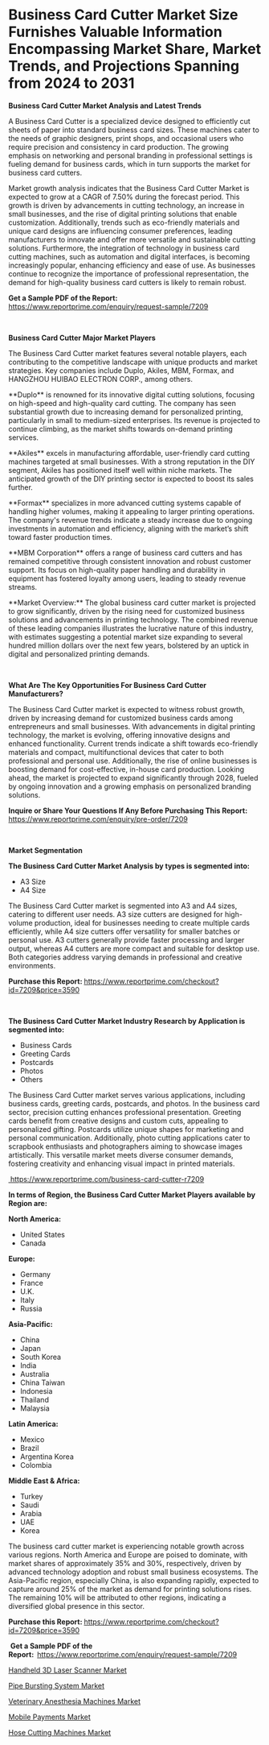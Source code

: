 <p><h1>Business Card Cutter Market Size Furnishes Valuable Information Encompassing Market Share, Market Trends, and Projections Spanning from 2024 to 2031</h1></p><p><strong>Business Card Cutter Market Analysis and Latest Trends</strong></p>
<p><p>A Business Card Cutter is a specialized device designed to efficiently cut sheets of paper into standard business card sizes. These machines cater to the needs of graphic designers, print shops, and occasional users who require precision and consistency in card production. The growing emphasis on networking and personal branding in professional settings is fueling demand for business cards, which in turn supports the market for business card cutters.</p><p>Market growth analysis indicates that the Business Card Cutter Market is expected to grow at a CAGR of 7.50% during the forecast period. This growth is driven by advancements in cutting technology, an increase in small businesses, and the rise of digital printing solutions that enable customization. Additionally, trends such as eco-friendly materials and unique card designs are influencing consumer preferences, leading manufacturers to innovate and offer more versatile and sustainable cutting solutions. Furthermore, the integration of technology in business card cutting machines, such as automation and digital interfaces, is becoming increasingly popular, enhancing efficiency and ease of use. As businesses continue to recognize the importance of professional representation, the demand for high-quality business card cutters is likely to remain robust.</p></p>
<p><strong>Get a Sample PDF of the Report:&nbsp;</strong> <a href="https://www.reportprime.com/enquiry/request-sample/7209">https://www.reportprime.com/enquiry/request-sample/7209</a></p>
<p>&nbsp;</p>
<p><strong>Business Card Cutter Major Market Players</strong></p>
<p><p>The Business Card Cutter market features several notable players, each contributing to the competitive landscape with unique products and market strategies. Key companies include Duplo, Akiles, MBM, Formax, and HANGZHOU HUIBAO ELECTRON CORP., among others.</p><p>**Duplo** is renowned for its innovative digital cutting solutions, focusing on high-speed and high-quality card cutting. The company has seen substantial growth due to increasing demand for personalized printing, particularly in small to medium-sized enterprises. Its revenue is projected to continue climbing, as the market shifts towards on-demand printing services.</p><p>**Akiles** excels in manufacturing affordable, user-friendly card cutting machines targeted at small businesses. With a strong reputation in the DIY segment, Akiles has positioned itself well within niche markets. The anticipated growth of the DIY printing sector is expected to boost its sales further.</p><p>**Formax** specializes in more advanced cutting systems capable of handling higher volumes, making it appealing to larger printing operations. The company's revenue trends indicate a steady increase due to ongoing investments in automation and efficiency, aligning with the market’s shift toward faster production times.</p><p>**MBM Corporation** offers a range of business card cutters and has remained competitive through consistent innovation and robust customer support. Its focus on high-quality paper handling and durability in equipment has fostered loyalty among users, leading to steady revenue streams.</p><p>**Market Overview:** The global business card cutter market is projected to grow significantly, driven by the rising need for customized business solutions and advancements in printing technology. The combined revenue of these leading companies illustrates the lucrative nature of this industry, with estimates suggesting a potential market size expanding to several hundred million dollars over the next few years, bolstered by an uptick in digital and personalized printing demands.</p></p>
<p>&nbsp;</p>
<p><strong>What Are The Key Opportunities For Business Card Cutter Manufacturers?</strong></p>
<p><p>The Business Card Cutter market is expected to witness robust growth, driven by increasing demand for customized business cards among entrepreneurs and small businesses. With advancements in digital printing technology, the market is evolving, offering innovative designs and enhanced functionality. Current trends indicate a shift towards eco-friendly materials and compact, multifunctional devices that cater to both professional and personal use. Additionally, the rise of online businesses is boosting demand for cost-effective, in-house card production. Looking ahead, the market is projected to expand significantly through 2028, fueled by ongoing innovation and a growing emphasis on personalized branding solutions.</p></p>
<p><strong>Inquire or Share Your Questions If Any Before Purchasing This Report:</strong> <a href="https://www.reportprime.com/enquiry/pre-order/7209">https://www.reportprime.com/enquiry/pre-order/7209</a></p>
<p>&nbsp;</p>
<p><strong>Market Segmentation</strong></p>
<p><strong>The Business Card Cutter Market Analysis by types is segmented into:</strong></p>
<p><ul><li>A3 Size</li><li>A4 Size</li></ul></p>
<p><p>The Business Card Cutter market is segmented into A3 and A4 sizes, catering to different user needs. A3 size cutters are designed for high-volume production, ideal for businesses needing to create multiple cards efficiently, while A4 size cutters offer versatility for smaller batches or personal use. A3 cutters generally provide faster processing and larger output, whereas A4 cutters are more compact and suitable for desktop use. Both categories address varying demands in professional and creative environments.</p></p>
<p><strong>Purchase this Report:&nbsp;</strong><a href="https://www.reportprime.com/checkout?id=7209&price=3590">https://www.reportprime.com/checkout?id=7209&price=3590</a></p>
<p>&nbsp;</p>
<p><strong>The Business Card Cutter Market Industry Research by Application is segmented into:</strong></p>
<p><ul><li>Business Cards</li><li>Greeting Cards</li><li>Postcards</li><li>Photos</li><li>Others</li></ul></p>
<p><p>The Business Card Cutter market serves various applications, including business cards, greeting cards, postcards, and photos. In the business card sector, precision cutting enhances professional presentation. Greeting cards benefit from creative designs and custom cuts, appealing to personalized gifting. Postcards utilize unique shapes for marketing and personal communication. Additionally, photo cutting applications cater to scrapbook enthusiasts and photographers aiming to showcase images artistically. This versatile market meets diverse consumer demands, fostering creativity and enhancing visual impact in printed materials.</p></p>
<p><a href="https://www.reportprime.com/business-card-cutter-r7209">&nbsp;https://www.reportprime.com/business-card-cutter-r7209</a></p>
<p><strong>In terms of Region, the Business Card Cutter Market Players available by Region are:</strong></p>
<p>
    <p> <strong> North America: </strong>
        <ul>
            <li>United States</li>
            <li>Canada</li>
        </ul>
        </p> 
    <p> <strong> Europe: </strong>
        <ul>
            <li>Germany</li>
            <li>France</li>
            <li>U.K.</li>
            <li>Italy</li>
            <li>Russia</li>
        </ul>
        </p> 
    <p> <strong> Asia-Pacific: </strong>
        <ul>
            <li>China</li>
            <li>Japan</li>
            <li>South Korea</li>
            <li>India</li>
            <li>Australia</li>
            <li>China Taiwan</li>
            <li>Indonesia</li>
            <li>Thailand</li>
            <li>Malaysia</li>
        </ul>
        </p> 
    <p> <strong> Latin America: </strong>
        <ul>
            <li>Mexico</li>
            <li>Brazil</li>
            <li>Argentina Korea</li>
            <li>Colombia</li>
        </ul>
        </p> 
    <p> <strong> Middle East & Africa: </strong>
        <ul>
            <li>Turkey</li>
            <li>Saudi</li>
            <li>Arabia</li>
            <li>UAE</li>
            <li>Korea</li>
        </ul>
    </p>
    </p>
<p><p>The business card cutter market is experiencing notable growth across various regions. North America and Europe are poised to dominate, with market shares of approximately 35% and 30%, respectively, driven by advanced technology adoption and robust small business ecosystems. The Asia-Pacific region, especially China, is also expanding rapidly, expected to capture around 25% of the market as demand for printing solutions rises. The remaining 10% will be attributed to other regions, indicating a diversified global presence in this sector.</p></p>
<p><strong>Purchase this Report: </strong><a href="https://www.reportprime.com/checkout?id=7209&price=3590">https://www.reportprime.com/checkout?id=7209&price=3590</a></p>
<p>&nbsp;<strong>Get a Sample PDF of the Report:&nbsp;&nbsp;</strong><a href="https://www.reportprime.com/enquiry/request-sample/7209">https://www.reportprime.com/enquiry/request-sample/7209</a></p>
<p><strong></strong></p>
<p><p><a href="https://www.linkedin.com/pulse/global-handheld-3d-laser-scanner-market-status-2024-2031-kxdnc?trackingId=%2FuYPX0oYQ5%2BgU3PnVCRSwg%3D%3D">Handheld 3D Laser Scanner Market</a></p><p><a href="https://issuu.com/reportprime-2/docs/pipe-bursting-system-market-size-20_2f30a73c3527ed">Pipe Bursting System Market</a></p><p><a href="https://medium.com/@amanda.hamilton54645/emerging-market-trends-and-regional-analysis-of-veterinary-anesthesia-machines-market-forecasted-256f9c4156ad">Veterinary Anesthesia Machines Market</a></p><p><a href="https://www.linkedin.com/pulse/what-factors-influence-mobile-payments-market-coming-0rq3c?trackingId=5gvqedEsRpi6C%2BN%2Fcf2ZBA%3D%3D">Mobile Payments Market</a></p><p><a href="https://medium.com/@belaayi865/global-hose-cutting-machines-market-share-and-growth-opportunities-and-market-size-growing-with-a-7668b8881d72">Hose Cutting Machines Market</a></p></p>
